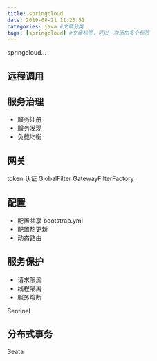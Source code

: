 ```yaml
---
title: springcloud
date: 2019-08-21 11:23:51
categories: java #文章分类
tags: [springcloud] #文章标签，可以一次添加多个标签
---
```


springcloud...

<!-- more -->

## 远程调用

## 服务治理

- 服务注册
- 服务发现
- 负载均衡

## 网关

token 认证
GlobalFilter
GatewayFilterFactory

## 配置

- 配置共享
  bootstrap.yml
- 配置热更新
- 动态路由

## 服务保护

- 请求限流
- 线程隔离
- 服务熔断

Sentinel

## 分布式事务

Seata
